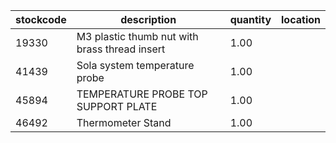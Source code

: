 |stockcode|description|quantity|location|
|---------|-----------|--------|--------|
|19330|M3 plastic thumb nut with brass thread insert|1.00||
|41439|Sola system temperature probe|1.00||
|45894|TEMPERATURE PROBE TOP SUPPORT PLATE|1.00||
|46492|Thermometer Stand|1.00||

